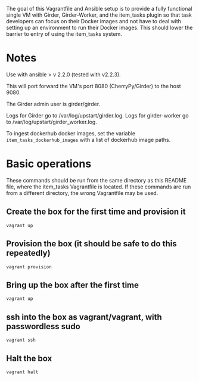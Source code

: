 The goal of this Vagrantfile and Ansible setup is to provide a fully
functional single VM with Girder, Girder-Worker, and the item_tasks plugin
so that task developers can focus on their Docker images and not have to
deal with setting up an environment to run their Docker images.  This
should lower the barrier to entry of using the item_tasks system.

# Notes

Use with ansible > v 2.2.0 (tested with v2.2.3).

This will port forward the VM's port 8080 (CherryPy/Girder) to the host 9080.

The Girder admin user is girder/girder.

Logs for Girder go to /var/log/upstart/girder.log.
Logs for girder-worker go to /var/log/upstart/girder_worker.log.

To ingest dockerhub docker images, set the variable `item_tasks_dockerhub_images` with
a list of dockerhub image paths.


# Basic operations

These commands should be run from the same directory as this README file,
where the item_tasks Vagrantfile is located.  If these commands are run
from a different directory, the wrong Vagrantfile may be used.

## Create the box for the first time and provision it

`vagrant up`

## Provision the box (it should be safe to do this repeatedly)

`vagrant provision`

## Bring up the box after the first time

`vagrant up`

## ssh into the box as vagrant/vagrant, with passwordless sudo

`vagrant ssh`

## Halt the box

`vagrant halt`
